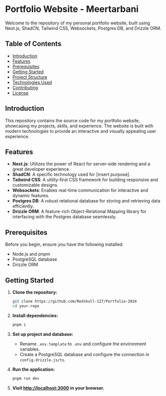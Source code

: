 # Portfolio Website - Meertarbani

Welcome to the repository of my personal portfolio website, built using Next.js, ShadCN, Tailwind CSS, Websockets, Postgres DB, and Drizzle ORM.

## Table of Contents
- [Introduction](#introduction)
- [Features](#features)
- [Prerequisites](#prerequisites)
- [Getting Started](#getting-started)
- [Project Structure](#project-structure)
- [Technologies Used](#technologies-used)
- [Contributing](#contributing)
- [License](#license)

## Introduction

This repository contains the source code for my portfolio website, showcasing my projects, skills, and experience. The website is built with modern technologies to provide an interactive and visually appealing user experience.

## Features

- **Next.js**: Utilizes the power of React for server-side rendering and a great developer experience.
- **ShadCN**: A specific technology used for [insert purpose].
- **Tailwind CSS**: A utility-first CSS framework for building responsive and customizable designs.
- **Websockets**: Enables real-time communication for interactive and dynamic features.
- **Postgres DB**: A robust relational database for storing and retrieving data efficiently.
- **Drizzle ORM**: A feature-rich Object-Relational Mapping library for interfacing with the Postgres database seamlessly.

## Prerequisites

Before you begin, ensure you have the following installed:

- Node.js and pnpm
- PostgreSQL database
- Drizzle ORM

## Getting Started

1. **Clone the repository:**
   ```bash
   git clone https://github.com/Redskull-127/Portfolio-2024
   cd your-repo
   ```

2. **Install dependencies:**
   ```bash
   pnpm i
   ```

3. **Set up project and database:**
   - Rename `.env.template` to `.env` and configure the environment variables.
   - Create a PostgreSQL database and configure the connection in `config.drizzle.js/ts`.

4. **Run the application:**
   ```bash
   pnpm run dev
   ```

5. **Visit [http://localhost:3000](http://localhost:3000) in your browser.**
